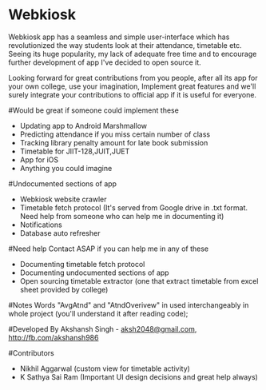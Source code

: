 # Webkiosk
Webkiosk app has a seamless and simple user-interface which has revolutionized the way students look at their attendance, timetable etc.
Seeing its huge popularity, my lack of adequate free time and to encourage further development of app I've decided to open source it.

Looking forward for great contributions from you people, after all its app for your own college, use your imagination,
Implement great features and we'll surely integrate your contributions to official app if it is useful for everyone.


#Would be great if someone could implement these
* Updating app to Android Marshmallow
* Predicting attendance if you miss certain number of class
* Tracking library penalty amount for late book submission
* Timetable for JIIT-128,JUIT,JUET
* App for iOS
* Anything you could imagine


#Undocumented sections of app
* Webkiosk website crawler
* Timetable fetch protocol (It's served from Google drive in .txt format. Need help from someone who can help me in documenting it)
* Notifications
* Database auto refresher


#Need help
Contact ASAP if you can help me in any of these

* Documenting timetable fetch protocol
* Documenting undocumented sections of app
* Open sourcing timetable extractor (one that extract timetable from excel sheet provided by college)


#Notes
Words "AvgAtnd" and "AtndOverivew" in used interchangeably in whole project (you'll understand it after reading code);



#Developed By
Akshansh Singh - aksh2048@gmail.com, http://fb.com/akshansh986

#Contributors
* Nikhil Aggarwal (custom view for timetable activity)
* K Sathya Sai Ram (Important UI design decisions and great help always)

